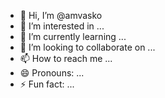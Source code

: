 - 👋 Hi, I’m @amvasko
- 👀 I’m interested in ...
- 🌱 I’m currently learning ...
- 💞️ I’m looking to collaborate on ...
- 📫 How to reach me ...
- 😄 Pronouns: ...
- ⚡ Fun fact: ...

<!---
amvasko/amvasko is a ✨ special ✨ repository because its `README.md` (this file) appears on your GitHub profile.
You can click the Preview link to take a look at your changes.
--->
